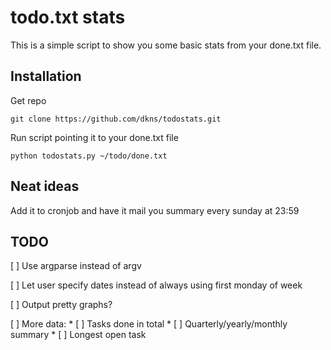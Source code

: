 # todo.txt stats #

This is a simple script to show you some basic stats from your done.txt file.

## Installation ##

Get repo

    git clone https://github.com/dkns/todostats.git

Run script pointing it to your done.txt file

    python todostats.py ~/todo/done.txt

## Neat ideas ##

Add it to cronjob and have it mail you summary every sunday at 23:59

## TODO ##

[ ] Use argparse instead of argv

[ ] Let user specify dates instead of always using first monday of week

[ ] Output pretty graphs?

[ ] More data:
    * [ ] Tasks done in total
    * [ ] Quarterly/yearly/monthly summary
    * [ ] Longest open task
